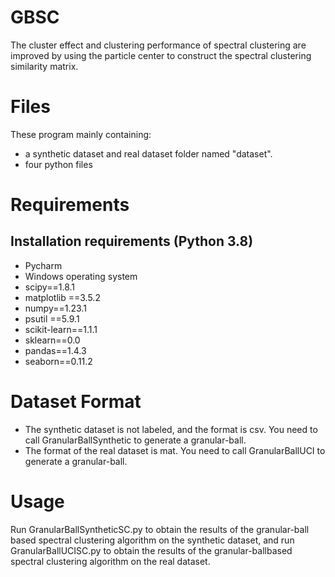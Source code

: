 # GBSC
The cluster effect and clustering performance of spectral clustering are improved by using the particle center to construct the spectral clustering similarity matrix.
# Files
These program mainly containing:
  - a  synthetic dataset and real dataset folder named "dataset".
  - four python files
# Requirements
## Installation requirements (Python 3.8)
  - Pycharm 
  - Windows operating system
  - scipy==1.8.1 
  - matplotlib ==3.5.2
  - numpy==1.23.1 
  - psutil ==5.9.1 
  - scikit-learn==1.1.1
  - sklearn==0.0  
  - pandas==1.4.3  
  - seaborn==0.11.2   
# Dataset Format
  - The synthetic dataset is not labeled, and the format is csv. You need to call GranularBallSynthetic to generate a granular-ball.
  - The format of the real dataset is mat. You need to call GranularBallUCI to generate a granular-ball.
# Usage
Run GranularBallSyntheticSC.py to obtain the results of the granular-ball based spectral clustering algorithm on the synthetic dataset, and run GranularBallUCISC.py to obtain the results of the granular-ballbased spectral clustering algorithm on the real dataset.
